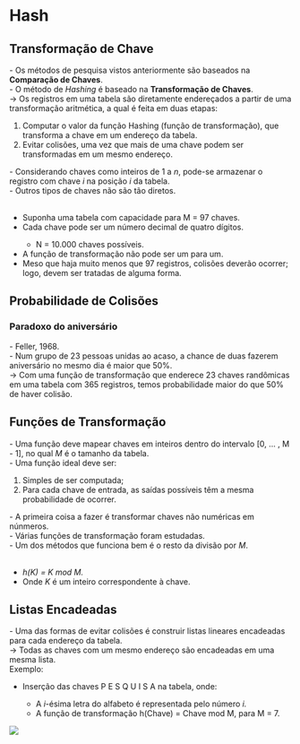 <h1> Hash </h1>
<h2> Transformação de Chave </h2> 
<p>
	- Os métodos de pesquisa vistos anteriormente são baseados na <strong> Comparação de Chaves</strong>.
  <br>
	- O método de <em> Hashing </em> é baseado na <strong> Transformação de Chaves</strong>.
  <br>
  &rarr; Os registros em uma tabela são diretamente endereçados a partir de uma transformação aritmética, a qual é feita em duas etapas:
  <ol>
    <li> Computar o valor da função Hashing (função de transformação), que transforma a chave em um endereço da tabela. </li>
    <li> Evitar colisões, uma vez que mais de uma chave podem ser transformadas em um mesmo endereço. </li>
  </ol>
  - Considerando chaves como inteiros de 1 a <em> n</em>, pode-se armazenar o registro com chave <em> i </em> na posição <em> i </em> da tabela.
  <br>
  - Outros tipos de chaves não são tão diretos.
  <br>
  <br>
  <ul>
    <li> Suponha uma tabela com capacidade para M = 97 chaves. </li>
    <li> Cada chave pode ser um número decimal de quatro dígitos. </li>
    <ul>
      <li> N = 10.000 chaves possíveis. </li>
    </ul>
    <li> A função de transformação não pode ser um para um. </li>
    <li> Meso que haja muito menos que 97 registros, colisões deverão ocorrer; logo, devem ser tratadas de alguma forma. </li>
  </ul>
</p>
<h2> Probabilidade de Colisões </h2>
<h3> Paradoxo do aniversário </h3>
<p>
  - Feller, 1968.
  <br>
  - Num grupo de 23 pessoas unidas ao acaso, a chance de duas fazerem aniversário no mesmo dia é maior que 50%.
  <br>
  &rarr; Com uma função de transformação que enderece 23 chaves randômicas em uma tabela com 365 registros, temos probabilidade maior do que 50% de haver colisão.
</p>
<h2> Funções de Transformação </h2>
<p>
  - Uma função deve mapear chaves em inteiros dentro do intervalo [0, ... , M - 1], no qual <em> M </em> é o tamanho da tabela.
  <br>
  - Uma função ideal deve ser:
  <ol>
    <li> Simples de ser computada; </li>
    <li> Para cada chave de entrada, as saídas possíveis têm a mesma probabilidade de ocorrer. </li>
  </ol>
  - A primeira coisa a fazer é transformar chaves não numéricas em núnmeros.
  <br>
  - Várias funções de transformação foram estudadas.
  <br>
  - Um dos métodos que funciona bem é o resto da divisão por <em> M</em>.
  <br>
  <br>
  <ul>
    <li> <em> h(K) = K mod M. </em> </li>
    <li> Onde <em> K </em> é um inteiro correspondente à chave. </li>
  </ul>
</p>
<h2> Listas Encadeadas </h2>
<p>
  - Uma das formas de evitar colisões é construir listas lineares encadeadas para cada endereço da tabela.
  <br>
  &rarr; Todas as chaves com um mesmo endereço são encadeadas em uma mesma lista.
  <br>
  Exemplo:
  <ul>
    <li> Inserção das chaves P E S Q U I S A na tabela, onde: </li>
    <ul>
      <li> A <em> i</em>-ésima letra do alfabeto é representada pelo número <em> i. </em>
      <li> A função de transformação h(Chave) = Chave mod M, para M = 7.
    </ul>
  </ul>
  <img src = "https://user-images.githubusercontent.com/59178745/180824471-b4de3289-ab3c-4479-a60d-9cdda66634ee.PNG"> 
</p>
